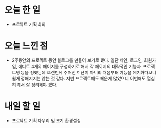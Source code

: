 # 오늘 한 일

-   프로젝트 기획 회의

# 오늘 느낀 점

-   2주동안의 프로젝트 동안 블로그를 만들어 보기로 했다. 일단 메인, 로그인, 회원가입, 에디트 4개의 페이지를 구성하기로 해서 각 페이지의 대략적인 기능과, 프로젝트명 등을 정했는데 오랜만에 주어진 미션이 아니라 처음부터 기능을 얘기하다보니 쉽게 정해지지는 않는 것 같다. 저번 프로젝트때도 배운게 많았으니 이번에도 열심히 해서 잘 정리해야 겠다.

# 내일 할 일

-   프로젝트 기획 마무리 및 초기 환경설정
